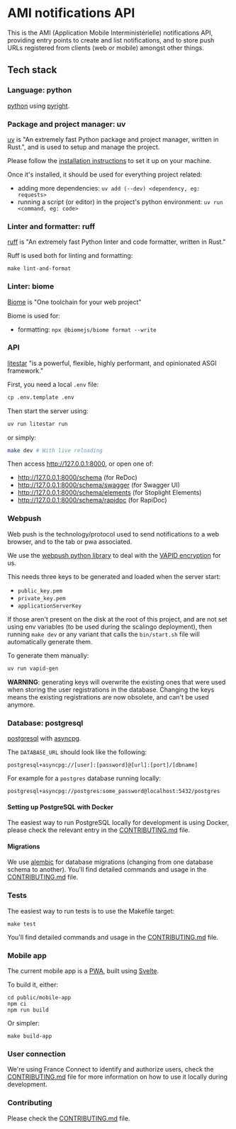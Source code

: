 # AMI notifications API

This is the AMI (Application Mobile Interministérielle) notifications API,
providing entry points to create and list notifications, and to store push URLs
registered from clients (web or mobile) amongst other things.


## Tech stack

### Language: python

[python](https://docs.python.org) using
[pyright](https://github.com/microsoft/pyright).

### Package and project manager: uv

[uv](https://docs.astral.sh/uv/) is "An extremely fast Python package and
project manager, written in Rust.", and is used to setup and manage the project.

Please follow the [installation
instructions](https://docs.astral.sh/uv/getting-started/installation/) to set it
up on your machine.

Once it's installed, it should be used for everything project related:
- adding more dependencies: `uv add (--dev) <dependency, eg: requests>`
- running a script (or editor) in the project's python environment: `uv run
<command, eg: code>`

### Linter and formatter: ruff

[ruff](https://docs.astral.sh/ruff/) is "An extremely fast Python linter and
code formatter, written in Rust."

Ruff is used both for linting and formatting:
```shell
make lint-and-format
```

### Linter: biome

[Biome](https://biomejs.dev/) is "One toolchain for your web project"

Biome is used for:
- formatting: `npx @biomejs/biome format --write`

### API

[litestar](https://docs.litestar.dev/latest/index.html) "is a powerful,
flexible, highly performant, and opinionated ASGI framework."

First, you need a local `.env` file:
```sh
cp .env.template .env
```

Then start the server using:
```sh
uv run litestar run
```

or simply:
```sh
make dev # With live reloading
```

Then access http://127.0.0.1:8000, or open one of:
- http://127.0.0.1:8000/schema (for ReDoc)
- http://127.0.0.1:8000/schema/swagger (for Swagger UI)
- http://127.0.0.1:8000/schema/elements (for Stoplight Elements)
- http://127.0.0.1:8000/schema/rapidoc (for RapiDoc)

### Webpush

Web push is the technology/protocol used to send notifications to a web browser,
and to the tab or pwa associated.

We use the [webpush python library](https://pypi.org/project/webpush/) to deal with the
[VAPID encryption](https://blog.mozilla.org/services/2016/08/23/sending-vapid-identified-webpush-notifications-via-mozillas-push-service/)
for us.

This needs three keys to be generated and loaded when the server start:
- `public_key.pem`
- `private_key.pem`
- `applicationServerKey`

If those aren't present on the disk at the root of this project, and are not set using
env variables (to be used during the scalingo deployment), then running `make dev`
or any variant that calls the `bin/start.sh` file will automatically generate them.

To generate them manually:
```sh
uv run vapid-gen
```

**WARNING**: generating keys will overwrite the existing ones that were used
when storing the user registrations in the database. Changing the keys means the
existing registrations are now obsolete, and can't be used anymore.

### Database: postgresql

[postgresql](https://www.postgresql.org/) with
[asyncpg](https://magicstack.github.io/asyncpg/current/).

The `DATABASE_URL` should look like the following:
```
postgresql+asyncpg://[user]:[password]@[url]:[port]/[dbname]
```

For example for a `postgres` database running locally:
```
postgresql+asyncpg://postgres:some_password@localhost:5432/postgres
```

#### Setting up PostgreSQL with Docker

The easiest way to run PostgreSQL locally for development is using Docker,
please check the relevant entry in the [CONTRIBUTING.md](CONTRIBUTING.md) file.

#### Migrations

We use [alembic](https://alembic.sqlalchemy.org) for database migrations
(changing from one database schema to another).
You'll find detailed commands and usage in the [CONTRIBUTING.md](CONTRIBUTING.md) file.

### Tests

The easiest way to run tests is to use the Makefile target:
```
make test
```

You'll find detailed commands and usage in the [CONTRIBUTING.md](CONTRIBUTING.md) file.

### Mobile app

The current mobile app is a
[PWA](https://developer.mozilla.org/en-US/docs/Web/Progressive_web_apps), built
using [Svelte](https://svelte.dev/).

To build it, either:
```
cd public/mobile-app
npm ci
npm run build
```

Or simpler:
```
make build-app
```

### User connection

We're using France Connect to identify and authorize users, check the
[CONTRIBUTING.md](CONTRIBUTING.md) file for more information on how to use it
locally during development.

### Contributing

Please check the [CONTRIBUTING.md](CONTRIBUTING.md) file.
